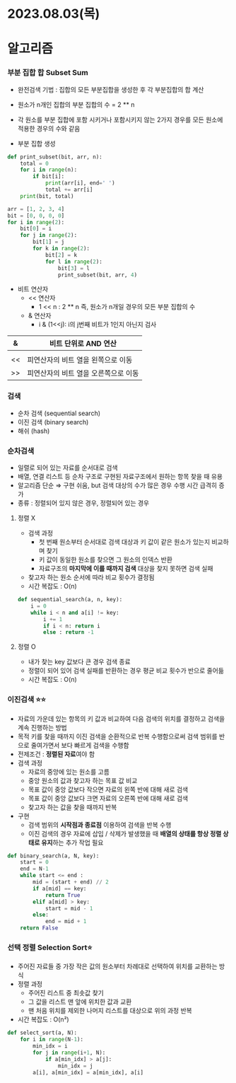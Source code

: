 # 2023.08.03(목)

# 알고리즘

### 부분 집합 합 Subset Sum

- 완전검색 기법 : 집합의 모든 부분집합을 생성한 후 각 부분집합의 합 계산
- 원소가 n개인 집합의 부분 집합의 수 = 2 ** n
- 각 원소를 부분 집합에 포함 시키거나 포함시키지 않는 2가지 경우를 모든 원소에 적용한 경우의 수와 같음

- 부분 집합 생성

```python
def print_subset(bit, arr, n):
	total = 0
	for i in range(n):
		if bit[i]:
			print(arr[i], end=' ')
			total += arr[i]
	print(bit, total)

arr = [1, 2, 3, 4]
bit = [0, 0, 0, 0]
for i in range(2):
	bit[0] = i
	for j in range(2):
		bit[1] = j
		for k in range(2):
			bit[2] = k
			for l in range(2):
				bit[3] = l
				print_subset(bit, arr, 4)
```

- 비트 연산자
    - << 연산자
        - 1 << n : 2  ** n 즉, 원소가 n개일 경우의 모든 부분 집합의 수
    - & 연산자
        - i & (1<<j): i의 j번째 비트가 1인지 아닌지 검사

| & | 비트 단위로 AND 연산 |
| --- | --- |
| | | 비트 단위로 OR 연산 |
| << | 피연산자의 비트 열을 왼쪽으로 이동 |
| >> | 피연산자의 비트 열을 오른쪽으로 이동 |

### 검색

- 순차 검색 (sequential search)
- 이진 검색 (binary search)
- 해쉬 (hash)

### 순차검색

- 일렬로 되어 있는 자료를 순서대로 검색
- 배열, 연결 리스트 등 순차 구조로 구현된 자료구조에서 원하는 항목 찾을 때 유용
- 알고리즘 단순 ⇒ 구현 쉬움, but 검색 대상의 수가 많은 경우 수행 시간 급격히 증가
- 종류 : 정렬되어 있지 않은 경우, 정렬되어 있는 경우
1. 정렬 X
    - 검색 과정
        - 첫 번째 원소부터 순서대로 검색 대상과 키 값이 같은 원소가 있는지 비교하며 찾기
        - 키 값이 동일한 원소를 찾으면 그 원소의 인덱스 반환
        - 자료구조의 **마지막에 이를 때까지 검색** 대상을 찾지 못하면 검색 실패
    - 찾고자 하는 원소 순서에 따라 비교 횟수가 결정됨
    - 시간 복잡도 : O(n)
    
    ```python
    def sequential_search(a, n, key):
    	i = 0
    	while i < n and a[i] != key:
    		i += 1
    		if i < n: return i
    		else : return -1
    ```
    
2. 정렬 O
    - 내가 찾는 key 값보다 큰 경우 검색 종료
    - 정렬이 되어 있어 검색 실패를 반환하는 경우 평균 비교 횟수가 반으로 줄어듦
    - 시간 복잡도 : O(n)

### 이진검색 ⭐⭐

- 자료의 가운데 있는 항목의 키 값과 비교하여 다음 검색의 위치를 결정하고 검색을 계속 진행하는 방법
- 목적 키를 찾을 때까지 이진 검색을 순환적으로 반복 수행함으로써 검색 범위를 반으로 줄여가면서 보다 빠르게 검색을 수행함
- 전제조건 : **정렬된 자료**여야 함
- 검색 과정
    - 자료의 중앙에 있는 원소를 고름
    - 중앙 원소의 값과 찾고자 하는 목표 값 비교
    - 목표 값이 중앙 값보다 작으면 자료의 왼쪽 반에 대해 새로 검색
    - 목표 값이 중앙 값보다 크면 자료의 오른쪽 반에 대해 새로 검색
    - 찾고자 하는 값을 찾을 때까지 반복
- 구현
    - 검색 범위의 **시작점과 종료점** 이용하여 검색을 반복 수행
    - 이진 검색의 경우 자료에 삽입 / 삭제가 발생했을 때 **배열의 상태를 항상 정렬 상태로 유지**하는 추가 작업 필요

```python
def binary_search(a, N, key):
	start = 0
	end = N-1
	while start <= end :
		mid = (start + end) // 2
		if a[mid] == key:
			return True
		elif a[mid] > key:
			start = mid - 1
		else:
			end = mid + 1
	return False
```

### 선택 정렬 Selection Sort⭐

- 주어진 자료들 중 가장 작은 값의 원소부터 차례대로 선택하여 위치를 교환하는 방식
- 정렬 과정
    - 주어진 리스트 중 최솟값 찾기
    - 그 값을 리스트 맨 앞에 위치한 값과 교환
    - 맨 처음 위치를 제외한 나머지 리스트를 대상으로 위의 과정 반복
- 시간 복잡도 : O(n²)

```python
def select_sort(a, N):
	for i in range(N-1):
		min_idx = i
		for j in range(i+1, N):
			if a[min_idx] > a[j]:
				min_idx = j
		a[i], a[min_idx] = a[min_idx], a[i] 
```

